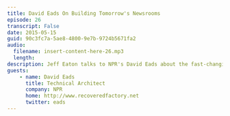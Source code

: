 ```yaml
---
title: David Eads On Building Tomorrow's Newsrooms
episode: 26
transcript: False
date: 2015-05-15
guid: 90c3fc7a-5ae8-4800-9e7b-9724b5671fa2
audio: 
  filename: insert-content-here-26.mp3
  length: 
description: Jeff Eaton talks to NPR's David Eads about the fast-changing world of digital news publishing, how to build tools that serve the needs of today's journalists, and how successful "learn to code" projects don't always look the way developers expect…
guests:
    - name: David Eads
      title: Technical Architect
      company: NPR
      home: http://www.recoveredfactory.net
      twitter: eads
---
```

